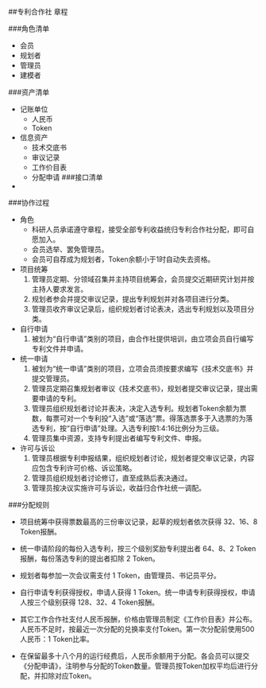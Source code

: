 ##专利合作社
章程

###角色清单
* 会员
* 规划者
* 管理员
* 建模者

###资产清单
* 记账单位
	* 人民币
	* Token
* 信息资产
	* 技术交底书
	* 审议记录
	* 工作价目表
	* 分配申请
###接口清单
*   

###协作过程
* 角色
	* 科研人员承诺遵守章程，接受全部专利收益统归专利合作社分配，即可自愿加入。
	* 会员选举、罢免管理员。
	* 会员可自荐成为规划者，Token余额小于1时自动失去资格。
* 项目统筹
	1. 管理员定期、分领域召集并主持项目统筹会，会员提交近期研究计划并按主持人要求发言。
	2. 规划者参会并提交审议记录，提出专利规划并对各项目进行分类。
	3. 管理员收齐审议记录后，组织规划者讨论表决，选出专利规划以及项目分类。
* 自行申请
	1. 被划为“自行申请”类别的项目，由合作社提供培训，由立项会员自行编写专利文件并申请。
* 统一申请
	1. 被划为“统一申请”类别的项目，立项会员须按要求编写《技术交底书》并提交管理员。
	2. 管理员定期召集规划者审议《技术交底书》，规划者提交审议记录，提出需要申请的专利。
	3. 管理员组织规划者讨论并表决，决定入选专利。规划者Token余额为票数，每票可对一个专利投“入选”或“落选”票。得落选票多于入选票的为落选专利，按“自行申请”处理。入选专利按1:4:16比例分为三级。
	4. 管理员集中资源，支持专利提出者编写专利文件、申报。
* 许可与诉讼
	1. 管理员根据专利申报结果，组织规划者讨论，规划者提交审议记录，内容应包含专利许可价格、诉讼策略。
	2. 管理员组织规划者讨论修订，直至成熟后表决通过。
	3. 管理员按决议实施许可与诉讼，收益归合作社统一调配。

###分配规则
* 项目统筹中获得票数最高的三份审议记录，起草的规划者依次获得 32、16、8 Token报酬。
* 统一申请阶段的每份入选专利，按三个级别奖励专利提出者 64、8、2 Token报酬，每份落选专利的提出者扣除 2 Token。
* 规划者每参加一次会议需支付 1 Token，由管理员、书记员平分。
* 自行申请专利获得授权，申请人获得 1 Token。统一申请专利获得授权，申请人按三个级别获得 128、32、4 Token报酬。

* 其它工作合作社支付人民币报酬，价格由管理员制定《工作价目表》并公布。人民币不足时，按最近一次分配的兑换率支付Token。第一次分配前使用500人民币：1 Token比率。
* 在保留最多十八个月的运行经费后，人民币余额用于分配。各会员可以提交《分配申请》，注明参与分配的Token数量。管理员按Token加权平均后进行分配，并扣除对应Token。